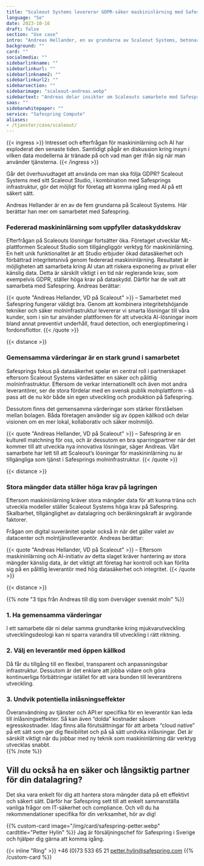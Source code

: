 ```yaml
---
title: "Scaleout Systems levererar GDPR-säker maskininlärning med Safespring"
language: "Se"
date: 2023-10-16
draft: false
section: "Use case"
intro: "Andreas Hellander, en av grundarna av Scaleout Systems, betonar att det gemensamma värdet av datasäkerhet och användning av öppen källkod har varit en stark grund i samarbetet med Safespring."
background: ""
card: ""
socialmedia: ""
sidebarlinkname: ""
sidebarlinkurl: ""
sidebarlinkname2: ""
sidebarlinkurl2: ""
sidebarsection: ""
sidebarimage: "scaleout-andreas.webp"
sidebartext: "Andreas delar insikter om Scaleouts samarbete med Safespring och vikten av databehandling inom EU."
saas: ""
sidebarwhitepaper: ""
service: "Safespring Compute"
aliases:
- /tjanster/case/scaleout/
---
```


{{< ingress >}}
Intresset och efterfrågan för maskininlärning och AI har exploderat den senaste tiden. Samtidigt pågår en diskussion kring insyn i vilken data modellerna är tränade på och vad man ger ifrån sig när man använder tjänsterna.
{{< /ingress >}}

Går det överhuvudtaget att använda om man ska följa GDPR? Scaleout Systems med sitt Scaleout Studio, i kombination med Safesprings infrastruktur, gör det möjligt för företag att komma igång med AI på ett säkert sätt.

Andreas Hellander är en av de fem grundarna på Scaleout Systems. Här berättar han mer om samarbetet med Safespring.

### Federerad maskininlärning som uppfyller dataskyddskrav

Efterfrågan på Scaleouts lösningar fortsätter öka. Företaget utvecklar ML-plattformen Scaleout Studio som tillgängliggör verktyg för maskininlärning. En helt unik funktionalitet är att Studio erbjuder ökad datasäkerhet och förbättrad integritetsnivå genom federerad maskininlärning. Resultatet är möjligheten att samarbeta kring AI utan att riskera exponering av privat eller känslig data. Detta är särskilt viktigt i en tid när reglerande krav, som exempelvis GDPR, ställer höga krav på dataskydd. Därför har de valt att samarbeta med Safespring. Andreas berättar:

{{< quote "Andreas Hellander, VD på Scaleout" >}}
– Samarbetet med Safespring fungerar väldigt bra. Genom att kombinera integritetshöjande tekniker och säker molninfrastruktur levererar vi smarta lösningar till våra kunder, som i sin tur använder plattformen för att utveckla AI-lösningar inom bland annat preventivt underhåll, fraud detection, och energioptimering i fordonsflottor.
{{< /quote >}}

{{< distance >}}

### Gemensamma värderingar är en stark grund i samarbetet

Safesprings fokus på datasäkerhet spelar en central roll i partnerskapet eftersom Scaleout Systems värdesätter en säker och pålitlig molninfrastruktur. Eftersom de verkar internationellt och även mot andra leverantörer, ser de stora fördelar med en svensk publik molnplattform – så pass att de nu kör både sin egen utveckling och produktion på Safespring.

Dessutom finns det gemensamma värderingar som stärker förståelsen mellan bolagen. Båda företagen använder sig av öppen källkod och delar visionen om en mer lokal, kollaborativ och säker molnmiljö.

{{< quote "Andreas Hellander, VD på Scaleout" >}}
– Safespring är en kulturell matchning för oss, och är dessutom en bra sparringpartner när det kommer till att utveckla nya innovativa lösningar, säger Andreas. Vårt samarbete har lett till att Scaleout’s lösningar för maskininlärning nu är tillgängliga som tjänst i Safesprings molninfrastruktur.
{{< /quote >}}

{{< distance >}}

### Stora mängder data ställer höga krav på lagringen

Eftersom maskininlärning kräver stora mängder data för att kunna träna och utveckla modeller ställer Scaleout Systems höga krav på Safespring. Skalbarhet, tillgänglighet av datalagring och beräkningskraft är avgörande faktorer.

Frågan om digital suveränitet spelar också in när det gäller valet av datacenter och molntjänstleverantör. Andreas berättar:

{{< quote "Andreas Hellander, VD på Scaleout" >}}
– Eftersom maskininlärning och AI-initiativ av detta slaget kräver hantering av stora mängder känslig data, är det viktigt att företag har kontroll och kan förlita sig på en pålitlig leverantör med hög datasäkerhet och integritet.
{{< /quote >}}

{{< distance >}}

{{% note "3 tips från Andreas till dig som överväger svenskt moln" %}}

### 1. Ha gemensamma värderingar

I ett samarbete där ni delar samma grundtanke kring mjukvarutveckling utvecklingsdeologi kan ni sparra varandra till utveckling i rätt riktning.

### 2. Välj en leverantör med öppen källkod

Då får du tillgång till en flexibel, transparent och anpassningsbar infrastruktur. Dessutom är det enklare att jobba vidare och göra kontinuerliga förbättringar istället för att vara bunden till leverantörens utveckling.

### 3. Undvik potentiella inlåsningseffekter

Överanvändning av tjänster och API:er specifika för en leverantör kan leda till inlåsningseffekter. Så kan även “dolda” kostnader såsom egresskostnader. Idag finns alla förutsättningar för att arbeta “cloud native” på ett sätt som ger dig flexibilitet och på så sätt undvika inlåsningar. Det är särskilt viktigt när du jobbar med ny teknik som maskininlärning där verktyg utvecklas snabbt.  
{{% /note %}}

## Vill du också ha en säker och långsiktig partner för din datalagring?

Det ska vara enkelt för dig att hantera stora mängder data på ett effektivt och säkert sätt. Därför har Safespring sett till att enkelt sammanställa vanliga frågor om IT-säkerhet och compliance. Och vill du ha rekommendationer specifika för din verksamhet, hör av dig!

{{% custom-card image="/img/card/safespring-petter.webp" cardtitle="Petter Hylin" %}}
Jag är försäljningschef för Safespring i Sverige och hjälper dig gärna att komma igång.

{{< inline "Ring" >}} +46 (0)73 533 65 21
petter.hylin@safespring.com
{{% /custom-card %}}
